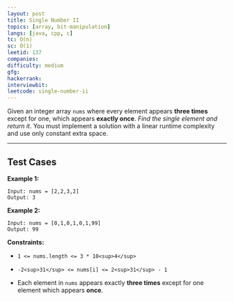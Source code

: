 ```yaml
---
layout: post
title: Single Number II
topics: [array, bit-manipulation]
langs: [java, cpp, c]
tc: O(n)
sc: O(1)
leetid: 137
companies: 
difficulty: medium
gfg: 
hackerrank: 
interviewbit: 
leetcode: single-number-ii
---
```

Given an integer array `nums` where every element appears **three times** except for one, which appears **exactly once**. *Find the single element and return it*.
You must implement a solution with a linear runtime complexity and use only constant extra space.
 
---
## Test Cases
**Example 1:**
```
Input: nums = [2,2,3,2]
Output: 3
```

**Example 2:**
```
Input: nums = [0,1,0,1,0,1,99]
Output: 99
```
 
**Constraints:**
	
* `1 <= nums.length <= 3 * 10<sup>4</sup>`
	
* `-2<sup>31</sup> <= nums[i] <= 2<sup>31</sup> - 1`
	
* Each element in `nums` appears exactly **three times** except for one element which appears **once**.

        